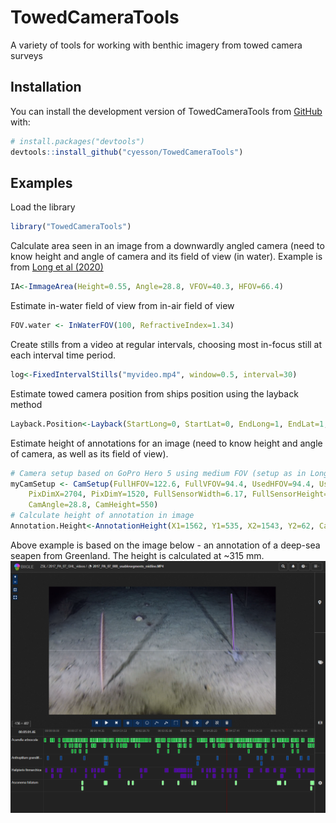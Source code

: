 # TowedCameraTools
A variety of tools for working with benthic imagery from towed camera surveys

## Installation

You can install the development version of TowedCameraTools from [GitHub](https://github.com/) with:

``` r
# install.packages("devtools")
devtools::install_github("cyesson/TowedCameraTools")
```

## Examples

Load the library
``` r
library("TowedCameraTools")
```

Calculate area seen in an image from a downwardly angled camera (need to know height and angle of camera and its field of view (in water). Example is from [Long et al (2020)](https://doi.org/10.3389/fmars.2020.00460)
``` r
IA<-ImmageArea(Height=0.55, Angle=28.8, VFOV=40.3, HFOV=66.4)
```

Estimate in-water field of view from in-air field of view 
``` r
FOV.water <- InWaterFOV(100, RefractiveIndex=1.34)
```

Create stills from a video at regular intervals, choosing most in-focus still at each interval time period.
``` r
log<-FixedIntervalStills("myvideo.mp4", window=0.5, interval=30)
```

Estimate towed camera position from ships position using the layback method
``` r
Layback.Position<-Layback(StartLong=0, StartLat=0, EndLong=1, EndLat=1, Depth=100, WireLength=120)
```

Estimate height of annotations for an image (need to know height and angle of camera, as well as its field of view). 
``` r
# Camera setup based on GoPro Hero 5 using medium FOV (setup as in Long et al 2020)
myCamSetup <- CamSetup(FullHFOV=122.6, FullVFOV=94.4, UsedHFOV=94.4, UsedVFOV=55, 
	PixDimX=2704, PixDimY=1520, FullSensorWidth=6.17, FullSensorHeight=4.65, 
	CamAngle=28.8, CamHeight=550)
# Calculate height of annotation in image
Annotation.Height<-AnnotationHeight(X1=1562, Y1=535, X2=1543, Y2=62, CamSetup=myCamSetup)
```

Above example is based on the image below - an annotation of a deep-sea seapen from Greenland. The height is calculated at ~315 mm.
![Example linear annotation from Biigle platform](LinearAnnotationExample.png)
